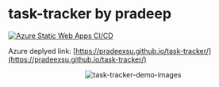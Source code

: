 # task-tracker by pradeep

[![Azure Static Web Apps CI/CD](https://github.com/sutharp777/task-tracker/actions/workflows/azure-static-web-apps-brave-bay-0cc863800.yml/badge.svg)](https://pradeexsu.github.io/task-tracker/)

Azure deplyed link: [https://pradeexsu.github.io/task-tracker/](https://pradeexsu.github.io/task-tracker/)
<p align="center">
    <img src="https://user-images.githubusercontent.com/49487927/120900589-2f1dcf00-c653-11eb-9517-96ef345335f3.gif" alt="task-tracker-demo-images">
  </p>
<!-- ![](https://user-images.githubusercontent.com/49487927/120900589-2f1dcf00-c653-11eb-9517-96ef345335f3.gif) -->
